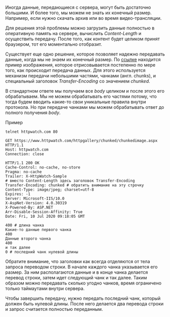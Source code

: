
Иногда данные, передающиеся с сервера, могут быть достаточно большими. И более того, мы можем не знать их конечный размер. Например, если нужно скачать архив или во время видео-трансляции.

Для решения этой проблемы можно загрузить данные полностью в оперативную память на сервере, вычислить _Content-Length_ и осуществить передачу. После того, как контент будет целиком принят браузером, тот его моментально отобразит.

Существует еще одно решение, которое позволяет надежно передавать данные, когда мы не знаем их конечный размер. По [ссылке](https://www.httpwatch.com/httpgallery/chunked/chunkedimage.aspx) находится пример изображения, которое отрисовывается постепенно по мере того, как происходит передача данных. Для этого используется механизм передачи небольшими частями, чанками (англ. chunks), и специальный заголовок _Transfer-Encoding_ со значением _chunked_.

В стандартном ответе мы получаем все _body_ целиком и после этого его обрабатываем. Мы не можем обрабатывать его частями потому, что тогда будем вводить какие-то свои уникальные правила внутри протокола. Но при передаче чанками мы можем обрабатывать ответ до полного получения _body_.


Пример

```
telnet httpwatch.com 80

GET https://www.httpwatch.com/httpgallery/chunked/chunkedimage.aspx HTTP/1.1
Host: httpwatch.com
Connection: close

HTTP/1.1 200 OK
Cache-Control: no-cache, no-store
Pragma: no-cache
Trailer: X-HttpWatch-Sample
# вместо Content-Length здесь заголовок Transfer-Encoding
Transfer-Encoding: chunked # обратить внимание на эту строчку
Content-Type: image/jpeg; charset=utf-8
Expires: -1
Server: Microsoft-IIS/10.0
X-AspNet-Version: 4.0.30319
X-Powered-By: ASP.NET
Arr-Disable-Session-Affinity: True
Date: Fri, 10 Jul 2020 09:18:05 GMT

400 # длина чанка
Какие-то данные первого чанка
400
Данные второго чанка
400
и так далее
0 # последний чанк нулевой длины
```

Обратите внимание, что заголовки как всегда отделяются от тела запроса переводом строки. В начале каждого чанка указывается его размер. За ним располагаются данные и в конце чанка делается перевод строки, затем идет следующий чанк и так далее. Таким образом можно передавать сколько угодно чанков, время ограничено только таймаутами внутри сервера.

Чтобы завершить передачу, нужно передать последний чанк, который должен быть нулевой длины. После него делается два перевода строки и запрос считается полностью переданным.